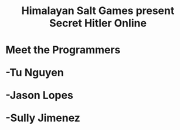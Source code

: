 <h1 align='center'>
Himalayan Salt Games present
Secret Hitler Online
<h1>

<p>
Meet the Programmers

-Tu Nguyen

-Jason Lopes

-Sully Jimenez
<p>